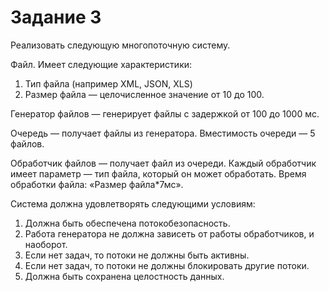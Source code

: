 # Задание 3
Реализовать следующую многопоточную систему.

Файл. Имеет следующие характеристики:
1. Тип файла (например XML, JSON, XLS)
2. Размер файла — целочисленное значение от 10 до 100.

Генератор файлов — генерирует файлы с задержкой от 100 до 1000 мс.

Очередь — получает файлы из генератора. Вместимость очереди — 5 файлов.

Обработчик файлов — получает файл из очереди. Каждый обработчик имеет параметр — тип файла, который он может обработать. Время обработки файла: «Размер файла*7мс».

Система должна удовлетворять следующими условиям:
1. Должна быть обеспечена потокобезопасность.
2. Работа генератора не должна зависеть от работы обработчиков, и наоборот.
3. Если нет задач, то потоки не должны быть активны.
4. Если нет задач, то потоки не должны блокировать другие потоки.
5. Должна быть сохранена целостность данных.
